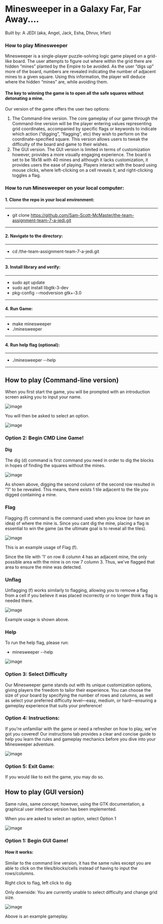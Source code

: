 # Minesweeper in a Galaxy Far, Far Away....
Built by: A JEDI (aka, Angel, Jack, Esha, Dhruv, Irfan)

### How to play Minesweeper 

Minesweeper is a single-player puzzle-solving logic game played on a grid-like board. The user attempts to figure out where within the grid there are hidden “mines” planted by the Empire to be avoided. As the user “digs up” more of the board, numbers are revealed indicating the number of adjacent mines to a given square. Using this information, the player will deduce where the hidden “mines” are, while avoiding them. 

#### The key to winning the game is to open all the safe squares without detonating a mine. 

Our version of the game offers the user two options:

1. The Command-line version. The core gameplay of our game through the Command-line version will be the player entering values representing grid coordinates, accompanied by specific flags or keywords to indicate which action (“digging”, “flagging”, etc) they wish to perform on the coordinate-specified square. This version allows users to tweak the difficulty of the board and game to their wishes.
2. The GUI version. The GUI version is limited in terms of customization however, provides a more visually engaging experience. The board is set to be 18x18 with 40 mines and although it lacks customization, it provides users the ease of playing. Players interact with the board using mouse clicks, where left-clicking on a cell reveals it, and right-clicking toggles a flag.

### How to run Minesweeper on your local computer: 

#### 1. Clone the repo in your local environment:  
----------------------------------------------------------------------
- git clone https://github.com/Sam-Scott-McMaster/the-team-assignment-team-7-a-jedi.git  
----------------------------------------------------------------------

#### 2. Navigate to the directory:  
----------------------------------------------------------------------
- cd /the-team-assignment-team-7-a-jedi.git
-----------------------------------------------------------------------

#### 3. Install library and verify: 
----------------------------------------------------------------------
-  sudo apt update
-  sudo apt install libgtk-3-dev
-  pkg-config --modversion gtk+-3.0
----------------------------------------------------------------

#### 4. Run Game: 
----------------------------------------------------------------
- make minesweeper
- ./minesweeper
---------------------------------------------------------------

#### 4. Run help flag (optional): 
----------------------------------------------------------------
- ./minesweeper --help
----------------------------------------------------------------

## How to play (Command-line version)

When you first start the game, you will be prompted with an introduction screen asking you to input your name. 

![image](https://github.com/user-attachments/assets/9e7bad4f-3781-4901-a1f6-725b652ba8af)

You will then be asked to select an option.

![image](https://github.com/user-attachments/assets/6ae5bc16-e5eb-44af-b2eb-2e2917bb1db4)

### Option 2: Begin CMD Line Game!

#### Dig

The dig (d) command is first command you need in order to dig the blocks in hopes of finding the squares without the mines. 

![image](https://github.com/user-attachments/assets/4b233210-9002-4ffe-8f4d-4b08f95c480e)

As shown above, digging the second column of the second row resulted in "1" to be revealed. This means, there exists 1 tile adjacent to the tile you digged containing a mine. 

### Flag

Flagging (f) command is the command used when you know (or have an idea) of where the mine is. Since you cant dig the mine, placing a flag is essential to win the game (as the ultimate goal is to reveal all the tiles).

![image](https://github.com/user-attachments/assets/3b6221d2-c326-405f-92e4-d338957266d9)

This is an example usage of Flag (f).

Since the tile with '1' on row 8 column 4 has an adjacent mine, the only possible area with the mine is on row 7 column 3. Thus, we've flagged that area to ensure the mine was detected. 

### Unflag

Unflagging (f) works similarly to flagging, allowing you to remove a flag from a cell if you believe it was placed incorrectly or no longer think a flag is needed there.

![image](https://github.com/user-attachments/assets/716282c0-e301-4c2c-9f90-b7c9a3958715)

Example usage is shown above.

### Help

To run the help flag, please run:
- minesweeper --help

![image](https://github.com/user-attachments/assets/5c029dc2-3a48-4b12-aa56-b87998e5fb58)


### Option 3: Select Difficulty

Our Minesweeper game stands out with its unique customization options, giving players the freedom to tailor their experience. You can choose the size of your board by specifying the number of rows and columns, as well as select your preferred difficulty level—easy, medium, or hard—ensuring a gameplay experience that suits your preference!

### Option 4: Instructions:

If you're unfamiliar with the game or need a refresher on how to play, we've got you covered! Our instructions tab provides a clear and concise guide to help you learn the rules and gameplay mechanics before you dive into your Minesweeper adventure.

![image](https://github.com/user-attachments/assets/27ca564b-7ca5-4c83-9e02-14587789cebb)

### Option 5: Exit Game:

If you would like to exit the game, you may do so.

## How to play (GUI version)

Same rules, same concept; however, using the GTK documentation, a graphical user interface version has been implemented.

When you are asked to select an option, select Option 1

![image](https://github.com/user-attachments/assets/6ae5bc16-e5eb-44af-b2eb-2e2917bb1db4)

### Option 1: Begin GUI Game!

#### How it works:

Similar to the command line version, it has the same rules except you are able to click on the tiles/blocks/cells instead of having to input the rows/columns. 

Right click to flag, left click to dig

Only downside: You are currently unable to select difficulty and change grid size.

![image](https://github.com/user-attachments/assets/8553d873-de9e-4155-8bd4-efda5d81a5b8)

Above is an example gameplay.


